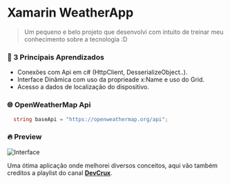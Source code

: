 # Xamarin WeatherApp
> Um pequeno e belo projeto que desenvolvi com intuito de treinar meu conhecimento sobre a tecnologia :D

### :rocket: 3 Principais Aprendizados
- Conexões com Api em c# (HttpClient, DesserializeObject..).
- Interface Dinâmica com uso da proprieade x:Name e uso do Grid.
- Acesso a dados de localização do dispositivo.

### :globe_with_meridians: OpenWeatherMap Api

```cs 
  string baseApi = "https://openweathermap.org/api";
```

### :fire: Preview

 ![Interface](https://i.pinimg.com/564x/70/24/72/702472d9296f12acc5f80f1c9a2af75b.jpg)


Uma ótima aplicação onde melhorei diversos conceitos, aqui vão também creditos a playlist do canal [**DevCrux**](https://www.youtube.com/watch?v=ALV7hWJ_Vnw&list=PLsVdRN_cc4gveR7EOH5WZHQK1Jt75TOK7).

